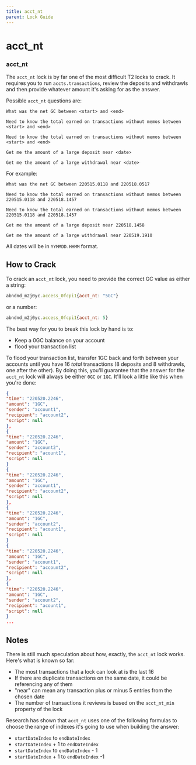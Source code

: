 ```yaml
---
title: acct_nt
parent: Lock Guide
---
```


# acct_nt

### acct_nt

The `acct_nt` lock is by far one of the most difficult T2 locks to crack. It
requires you to run `accts.transactions`, review the deposits and withdrawls and
then provide whatever amount it's asking for as the answer.

Possible `acct_nt` questions are:

```
What was the net GC between <start> and <end>
```

```
Need to know the total earned on transactions without memos between <start> and <end>
```

```
Need to know the total earned on transactions without memos between <start> and <end>
```

```
Get me the amount of a large deposit near <date>
```

```
Get me the amount of a large withdrawal near <date>
```

For example:

```
What was the net GC between 220515.0118 and 220518.0517
```

```
Need to know the total earned on transactions without memos between 220515.0118 and 220518.1457
```

```
Need to know the total earned on transactions without memos between 220515.0118 and 220518.1457
```

```
Get me the amount of a large deposit near 220518.1458
```

```
Get me the amount of a large withdrawal near 220519.1910
```

All dates will be in `YYMMDD.HHMM` format.

## How to Crack

To crack an `acct_nt` lock, you need to provide the correct GC value as either a
string:

```javascript
abndnd_m2j0yc.access_0fcpi1{acct_nt: "5GC"}
```

or a number:

```javascript
abndnd_m2j0yc.access_0fcpi1{acct_nt: 5}
```

The best way for you to break this lock by hand is to:
  - Keep a 0GC balance on your account
  - flood your transaction list

To flood your transaction list, transfer 1GC back and forth between your
accounts until you have 16 _total_ transactions (8 deposits and 8 withdrawls,
one after the other). By doing this, you'll guarantee that the answer for the
`acct_nt` lock will always be either `0GC` or `1GC`. It'll look a little like
this when you're done:

```json
{
"time": "220520.2246",
"amount": "1GC",
"sender": "account1",
"recipient": "account2",
"script": null
},
{
"time": "220520.2246",
"amount": "1GC",
"sender": "account2",
"recipient": "acount1",
"script": null
}
{
"time": "220520.2246",
"amount": "1GC",
"sender": "account1",
"recipient": "account2",
"script": null
},
{
"time": "220520.2246",
"amount": "1GC",
"sender": "account2",
"recipient": "acount1",
"script": null
}
{
"time": "220520.2246",
"amount": "1GC",
"sender": "account1",
"recipient": "account2",
"script": null
},
{
"time": "220520.2246",
"amount": "1GC",
"sender": "account2",
"recipient": "acount1",
"script": null
}
...
```

## Notes

There is still much speculation about how, exactly, the `acct_nt` lock works.
Here's what is known so far:
  - The most transactions that a lock can look at is the last 16
  - If there are duplicate transactions on the same date, it could be
    referencing any of them
  - "near" can mean any transaction plus or minus 5 entries from the chosen date
  - The number of transactions it reviews is based on the `acct_nt_min` 
    property of the lock

Research has shown that `acct_nt` uses one of the following formulas to choose
the range of indexes it's going to use when building the answer:

 - `startDateIndex` to `endDateIndex`
 - `startDateIndex` + 1 to `endDateIndex`
 - `startDateIndex` to `endDateIndex` - 1 
 - `startDateIndex` + 1 to `endDateIndex` -1
